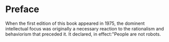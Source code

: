 # Preface

When the first edition of this book appeared in 1975, the dominent intellectual focus was originally a necessary reaction to the rationalism and behaviorism that preceded it. It declared, in effect:"People are not robots. 